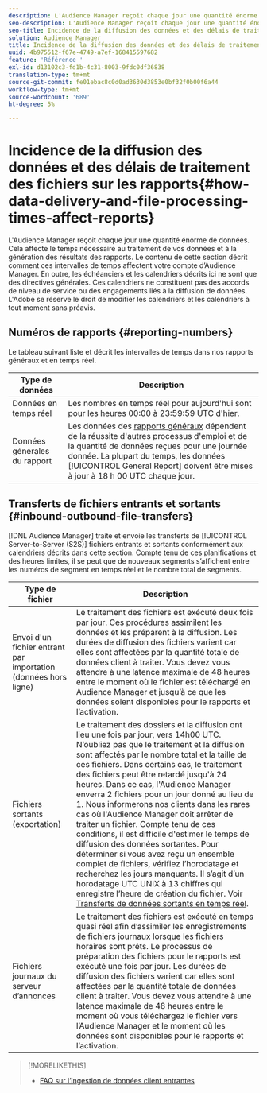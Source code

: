 ```yaml
---
description: L'Audience Manager reçoit chaque jour une quantité énorme de données. Cela affecte le temps nécessaire au traitement de vos données et à la génération des résultats des rapports. Le contenu de cette section décrit comment ces intervalles de temps affectent votre compte d’Audience Manager. En outre, les échéanciers et les calendriers décrits ici ne sont que des directives générales. Ces calendriers ne constituent pas des accords de niveau de service ou des engagements liés à la diffusion de données. L'Adobe se réserve le droit de modifier les calendriers et les calendriers à tout moment sans préavis.
seo-description: L'Audience Manager reçoit chaque jour une quantité énorme de données. Cela affecte le temps nécessaire au traitement de vos données et à la génération des résultats des rapports. Le contenu de cette section décrit comment ces intervalles de temps affectent votre compte d’Audience Manager. En outre, les échéanciers et les calendriers décrits ici ne sont que des directives générales. Ces calendriers ne constituent pas des accords de niveau de service ou des engagements liés à la diffusion de données. L'Adobe se réserve le droit de modifier les calendriers et les calendriers à tout moment sans préavis.
seo-title: Incidence de la diffusion des données et des délais de traitement des fichiers sur les rapports
solution: Audience Manager
title: Incidence de la diffusion des données et des délais de traitement des fichiers sur les rapports
uuid: 4b975512-f67e-4749-a7ef-168415597682
feature: 'Référence '
exl-id: d13102c3-fd1b-4c31-8003-9fdc0df36838
translation-type: tm+mt
source-git-commit: fe01ebac8c0d0ad3630d3853e0bf32f0b00f6a44
workflow-type: tm+mt
source-wordcount: '689'
ht-degree: 5%

---
```


# Incidence de la diffusion des données et des délais de traitement des fichiers sur les rapports{#how-data-delivery-and-file-processing-times-affect-reports}

L&#39;Audience Manager reçoit chaque jour une quantité énorme de données. Cela affecte le temps nécessaire au traitement de vos données et à la génération des résultats des rapports. Le contenu de cette section décrit comment ces intervalles de temps affectent votre compte d’Audience Manager. En outre, les échéanciers et les calendriers décrits ici ne sont que des directives générales. Ces calendriers ne constituent pas des accords de niveau de service ou des engagements liés à la diffusion de données. L&#39;Adobe se réserve le droit de modifier les calendriers et les calendriers à tout moment sans préavis.

## Numéros de rapports {#reporting-numbers}

<!-- 

c_reporting_file_transfer_timeframe.xml

 -->

Le tableau suivant liste et décrit les intervalles de temps dans nos rapports généraux et en temps réel.


| Type de données | Description |
|---|---|
| Données en temps réel | Les nombres en temps réel pour aujourd&#39;hui sont pour les heures 00:00 à 23:59:59 UTC d&#39;hier. |
| Données générales du rapport | Les données des [rapports généraux](../reporting/general-reports.md#general-reports-overview) dépendent de la réussite d&#39;autres processus d&#39;emploi et de la quantité de données reçues pour une journée donnée. La plupart du temps, les données [!UICONTROL General Report] doivent être mises à jour à 18 h 00 UTC chaque jour. |

## Transferts de fichiers entrants et sortants {#inbound-outbound-file-transfers}

[!DNL Audience Manager] traite et envoie les transferts de  [!UICONTROL Server-to-Server (S2S)] fichiers entrants et sortants conformément aux calendriers décrits dans cette section. Compte tenu de ces planifications et des heures limites, il se peut que de nouveaux segments s’affichent entre les numéros de segment en temps réel et le nombre total de segments.

| Type de fichier | Description |
|---|---|
| Envoi d&#39;un fichier entrant par importation (données hors ligne) | Le traitement des fichiers est exécuté deux fois par jour. Ces procédures assimilent les données et les préparent à la diffusion. Les durées de diffusion des fichiers varient car elles sont affectées par la quantité totale de données client à traiter. Vous devez vous attendre à une latence maximale de 48 heures entre le moment où le fichier est téléchargé en Audience Manager et jusqu’à ce que les données soient disponibles pour le rapports et l’activation. |
| Fichiers sortants (exportation) | Le traitement des dossiers et la diffusion ont lieu une fois par jour, vers 14h00 UTC. N’oubliez pas que le traitement et la diffusion sont affectés par le nombre total et la taille de ces fichiers. Dans certains cas, le traitement des fichiers peut être retardé jusqu&#39;à 24 heures. Dans ce cas, l&#39;Audience Manager enverra 2 fichiers pour un jour donné au lieu de 1. Nous informerons nos clients dans les rares cas où l&#39;Audience Manager doit arrêter de traiter un fichier. Compte tenu de ces conditions, il est difficile d&#39;estimer le temps de diffusion des données sortantes. Pour déterminer si vous avez reçu un ensemble complet de fichiers, vérifiez l’horodatage et recherchez les jours manquants. Il s’agit d’un horodatage UTC UNIX à 13 chiffres qui enregistre l’heure de création du fichier. Voir [Transferts de données sortants en temps réel](../integration/receiving-audience-data/real-time-outbound-transfers/real-time-outbound-transfers.md). |
| Fichiers journaux du serveur d’annonces | Le traitement des fichiers est exécuté en temps quasi réel afin d’assimiler les enregistrements de fichiers journaux lorsque les fichiers horaires sont prêts. Le processus de préparation des fichiers pour le rapports est exécuté une fois par jour. Les durées de diffusion des fichiers varient car elles sont affectées par la quantité totale de données client à traiter. Vous devez vous attendre à une latence maximale de 48 heures entre le moment où vous téléchargez le fichier vers l’Audience Manager et le moment où les données sont disponibles pour le rapports et l’activation. |

>[!MORELIKETHIS]
>
>* [FAQ sur l’ingestion de données client entrantes](../faq/faq-inbound-data-ingestion.md)

